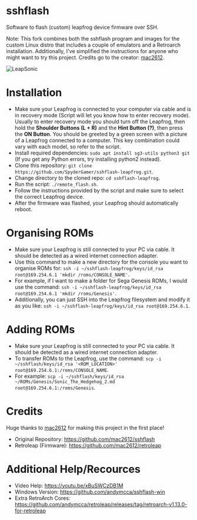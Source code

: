 # sshflash
Software to flash (custom) leapfrog device firmware over SSH.

Note: This fork combines both the sshflash program and images for the custom Linux distro that includes a couple of emulators and a Retroarch installation. Additionally, I've simplified the instructions for anyone who might want to try this project. Credits go to the creator: [mac2612](https://github.com/mac2612).

![LeapSonic](https://github.com/SpyderGamer/sshflash-leapfrog/assets/85440857/959a9aef-78f0-480c-aff6-a5f630e26980)

# Installation
- Make sure your Leapfrog is connected to your computer via cable and is in recovery mode (Script will let you know how to enter recovery mode). Usually to enter recovery mode you should turn off the Leapfrog, then hold the **Shoulder Buttons (L + R)** and the **Hint Button (?)**, then press the **ON Button**. You should be greeted by a green screen with a picture of a Leapfrog connected to a computer. This key combination could vary with each model, so refer to the script.
- Install required dependencies: `sudo apt install sg3-utils python3 git` (If you get any Python errors, try installing python2 instead).
- Clone this repository: `git clone https://github.com/SpyderGamer/sshflash-leapfrog.git`.
- Change directory to the cloned repo: `cd sshflash-leapfrog`.
- Run the script: `./remote_flash.sh`.
- Follow the instructions provided by the script and make sure to select the correct Leapfrog device.
- After the firmware was flashed, your Leapfrog should automatically reboot.

# Organising ROMs
- Make sure your Leapfrog is still connected to your PC via cable. It should be detected as a wired internet connection adapter.
- Use this command to make a new directory for the console you want to organise ROMs for: `ssh -i ~/sshflash-leapfrog/keys/id_rsa root@169.254.6.1 'mkdir /roms/CONSOLE_NAME'`.
- For example, if I want to make a folder for Sega Genesis ROMs, I would use the command: `ssh -i ~/sshflash-leapfrog/keys/id_rsa root@169.254.6.1 'mkdir /roms/Genesis'`.
- Additionally, you can just SSH into the Leapfrog filesystem and modify it as you like: `ssh -i ~/sshflash-leapfrog/keys/id_rsa root@169.254.6.1`.

# Adding ROMs
- Make sure your Leapfrog is still connected to your PC via cable. It should be detected as a wired internet connection adapter.
- To transfer ROMs to the Leapfrog, use the command: `scp -i ~/sshflash/keys/id_rsa '<ROM_LOCATION>' root@169.254.6.1:/roms/CONSOLE_NAME`.
- For example: `scp -i ~/sshflash/keys/id_rsa ~/ROMs/Genesis/Sonic_The_Hedgehog_2.md root@169.254.6.1:/roms/Genesis`.

# Credits
Huge thanks to [mac2612](https://github.com/mac2612) for making this project in the first place!
- Original Repository: https://github.com/mac2612/sshflash
- Retroleap (Firmware): https://github.com/mac2612/retroleap

# Additional Help/Recources
- Video Help: https://youtu.be/xBuSWCzDB1M
- Windows Version: https://github.com/andymcca/sshflash-win
- Extra RetroArch Cores: https://github.com/andymcca/retroleap/releases/tag/retroarch-v1.13.0-for-retroleap
